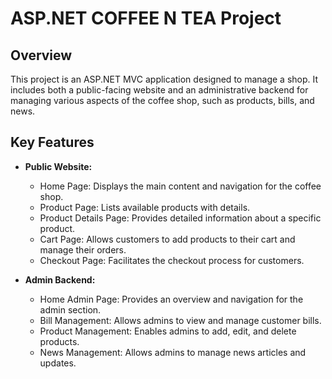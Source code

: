 # ASP.NET COFFEE N TEA Project

## Overview
This project is an ASP.NET MVC application designed to manage a  shop. It includes both a public-facing website and an administrative backend for managing various aspects of the coffee shop, such as products, bills, and news.

## Key Features
- **Public Website:**
  - Home Page: Displays the main content and navigation for the coffee shop.
  - Product Page: Lists available products with details.
  - Product Details Page: Provides detailed information about a specific product.
  - Cart Page: Allows customers to add products to their cart and manage their orders.
  - Checkout Page: Facilitates the checkout process for customers.

- **Admin Backend:**
  - Home Admin Page: Provides an overview and navigation for the admin section.
  - Bill Management: Allows admins to view and manage customer bills.
  - Product Management: Enables admins to add, edit, and delete products.
  - News Management: Allows admins to manage news articles and updates.
